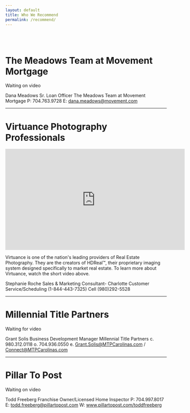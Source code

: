 ```yaml
---
layout: default
title: Who We Recommend
permalink: /recommend/
---
```


<br>
<br>
<h1>The Meadows Team at Movement Mortgage</h1>

Waiting on video

Dana Meadows 
Sr. Loan Officer
The Meadows Team at Movement Mortgage
P: 704.763.9728
E: dana.meadows@movement.com

<hr>

<h1>Virtuance Photography Professionals</h1>

<iframe width="560" height="315" src="https://www.youtube.com/embed/c1xTAeEcIBQ" frameborder="0" allow="autoplay; encrypted-media" allowfullscreen></iframe>

<br>
<p>Virtuance is one of the nation's leading providers of Real Estate Photography. They are the creators of HDReal™, their proprietary imaging system designed specifically to market real estate. To learn more about Virtuance, watch the short video above.</p>

Stephanie Roche
Sales & Marketing Consultant- Charlotte
Customer Service/Scheduling (1-844-443-7325)
Cell (980)292-5528

<hr>

<h1>Millennial Title Partners</h1>

Waiting for video

Grant Solis
Business Development Manager
Millennial Title Partners
c. 980.312.0118
o. 704.936.0550
e. Grant.Solis@MTPCarolinas.com /  Connect@MTPCarolinas.com

<hr>

<h1>Pillar To Post</h1>

Waiting on video

Todd Freeberg
Franchise Owner/Licensed Home Inspector
P: 704.997.8017
E: todd.freeberg@pillartopost.com
W: www.pillartopost.com/toddfreeberg